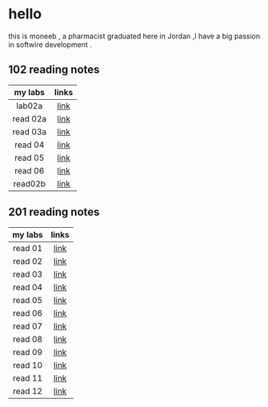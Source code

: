 # hello
 this is moneeb , a pharmacist graduated here in Jordan ,I have a big passion in softwire development .
 
 
 

## 102 reading notes 
|my labs   |      links               |    
|:--------:|:------------------------:|
| lab02a   |[link](102/102/lab02amd)  |
| read 02a |[link](102/102/read02a.md)|
| read 03a |[link](102/102/read03a.md)|   
| read 04  |[link](102/102/read04a.md)|
| read 05  | [link](102/102/read05.md)|
| read 06  |[link](102/102/read06.md) |
| read02b  |[link](102/102/read02b.md)|
 

## 201 reading notes 

|my labs   |      links               |    
|:--------:|:------------------------:|
|read 01   | [link](201/read01.md)    |
|read 02   | [link](201/read02.md)    |
|read 03   | [link](201/read03.md)    |
|read 04   | [link](201/read04.md)    |
|read 05   | [link](201/read05.md)    |
|read 06   | [link](201/read06.md)    |
|read 07   | [link](201/read07.md)    |
|read 08   | [link](201/read08.md)    |
|read 09   | [link](201/read09.md)    |
|read 10   | [link](201/read10.md)    |
|read 11   | [link](201/read11.md)    |
|read 12   | [link](201/read12.md)    |